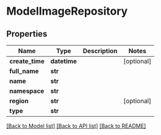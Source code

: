 # ModelImageRepository

## Properties
Name | Type | Description | Notes
------------ | ------------- | ------------- | -------------
**create_time** | **datetime** |  | [optional] 
**full_name** | **str** |  | 
**name** | **str** |  | 
**namespace** | **str** |  | 
**region** | **str** |  | [optional] 
**type** | **str** |  | 

[[Back to Model list]](../README.md#documentation-for-models) [[Back to API list]](../README.md#documentation-for-api-endpoints) [[Back to README]](../README.md)


